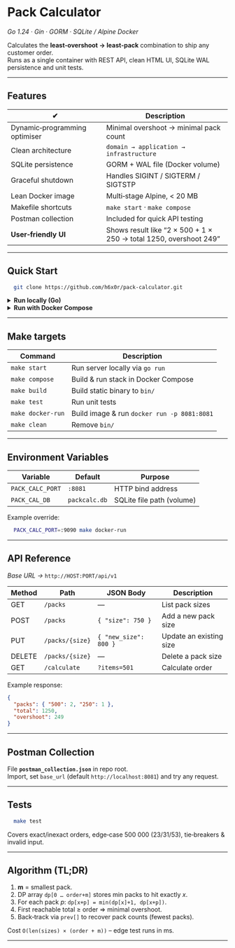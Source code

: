 # Pack Calculator
*Go 1.24 · Gin · GORM · SQLite / Alpine Docker*

Calculates the **least‑overshoot → least‑pack** combination to ship any customer order.  
Runs as a single container with REST API, clean HTML UI, SQLite WAL persistence and unit tests.

---

## Features
| ✔︎                            | Description                                                       |
|-------------------------------|-------------------------------------------------------------------|
| Dynamic‑programming optimiser | Minimal overshoot → minimal pack count                            |
| Clean architecture            | `domain → application → infrastructure`                           |
| SQLite persistence            | GORM + WAL file (Docker volume)                                   |
| Graceful shutdown             | Handles SIGINT / SIGTERM / SIGTSTP                                |
| Lean Docker image             | Multi‑stage Alpine, < 20 MB                                       |
| Makefile shortcuts            | `make start` · `make compose`                                     |
| Postman collection            | Included for quick API testing                                    |
| **User‑friendly UI**          | Shows result like “2 × 500 + 1 × 250 → total 1250, overshoot 249” |

---

## Quick Start

```bash
  git clone https://github.com/h6x0r/pack-calculator.git
```

<details>
<summary><b>Run locally (Go)</b></summary>

```bash
  make start
```
</details>

<details>
<summary><b>Run with Docker Compose</b></summary>

```bash
  make compose
```
</details>

---

## Make targets

| Command           | Description                                 |
|-------------------|---------------------------------------------|
| `make start`      | Run server locally via `go run`             |
| `make compose`    | Build & run stack in Docker Compose         |
| `make build`      | Build static binary to `bin/`               |
| `make test`       | Run unit tests                              |
| `make docker-run` | Build image & run `docker run -p 8081:8081` |
| `make clean`      | Remove `bin/`                               |

---

## Environment Variables

| Variable          | Default        | Purpose                       |
|-------------------|----------------|-------------------------------|
| `PACK_CALC_PORT`  | `:8081`        | HTTP bind address             |
| `PACK_CAL_DB`     | `packcalc.db`  | SQLite file path (volume)     |

Example override:

```bash
  PACK_CALC_PORT=:9090 make docker-run
```

---

## API Reference
_Base URL →_ `http://HOST:PORT/api/v1`

| Method | Path               | JSON Body                      | Description                 |
|--------|--------------------|--------------------------------|-----------------------------|
| GET    | `/packs`           | —                              | List pack sizes             |
| POST   | `/packs`           | `{ "size": 750 }`              | Add a new pack size         |
| PUT    | `/packs/{size}`    | `{ "new_size": 800 }`          | Update an existing size     |
| DELETE | `/packs/{size}`    | —                              | Delete a pack size          |
| GET    | `/calculate`       | `?items=501`                   | Calculate order             |

Example response:

```json
{
  "packs": { "500": 2, "250": 1 },
  "total": 1250,
  "overshoot": 249
}
```

---

## Postman Collection
File **`postman_collection.json`** in repo root.  
Import, set `base_url` (default `http://localhost:8081`) and try any request.

---

## Tests
```bash
  make test
```
Covers exact/inexact orders, edge‑case 500 000 (23/31/53), tie‑breakers & invalid input.

---

## Algorithm (TL;DR)
1. **m** = smallest pack.
2. DP array `dp[0 … order+m]` stores min packs to hit exactly *x*.
3. For each pack *p*: `dp[x+p] = min(dp[x]+1, dp[x+p])`.
4. First reachable total ≥ order ⇒ minimal overshoot.
5. Back‑track via `prev[]` to recover pack counts (fewest packs).

Cost `O(len(sizes) × (order + m))` – edge test runs in ms.

---